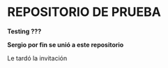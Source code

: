 # REPOSITORIO DE PRUEBA

**Testing ???**

__Sergio por fin se unió a este repositorio__

Le tardó la invitación
